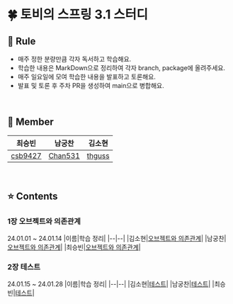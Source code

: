# 🍀 토비의 스프링 3.1 스터디

## 📮 Rule
- 매주 정한 분량만큼 각자 독서하고 학습해요.
- 학습한 내용은 MarkDown으로 정리하여 각자 branch, package에 올려주세요.
- 매주 일요일에 모여 학습한 내용을 발표하고 토론해요.
- 발표 및 토론 후 주차 PR을 생성하여 main으로 병합해요.

<br/>

## 🧚 Member
|최승빈|남궁찬|김소현|
|------|---|---|
|[csb9427](https://github.com/csb9427)|[Chan531](https://github.com/Chan531)|[thguss](https://github.com/thguss)|

<br/>

## ⭐️ Contents
### 1장 오브젝트와 의존관계
24.01.01 ~ 24.01.14
|이름|학습 정리|
|--|--|
|김소현|[오브젝트와 의존관계](https://github.com/Team-Sopetit/server-spring-study/blob/main/sohyeon/chapter1/%EC%98%A4%EB%B8%8C%EC%A0%9D%ED%8A%B8%EC%99%80%20%EC%9D%98%EC%A1%B4%EA%B4%80%EA%B3%84.md)|
|남궁찬|[오브젝트와 의존관계](https://github.com/Team-Sopetit/server-spring-study/blob/main/chan/chapter1/1.md)|
|최승빈|[오브젝트와 의존관계](https://github.com/Team-Sopetit/server-spring-study/blob/main/seungbin/chapter1/%EC%98%A4%EB%B8%8C%EC%A0%9D%ED%8A%B8%EC%99%80%20%EC%9D%98%EC%A1%B4%EA%B4%80%EA%B3%84.md)|

### 2장 테스트
24.01.15 ~ 24.01.28
|이름|학습 정리|
|--|--|
|김소현|[테스트](https://github.com/Team-Sopetit/server-spring-study/blob/main/sohyeon/chapter2/%ED%85%8C%EC%8A%A4%ED%8A%B8.md)|
|남궁찬|[테스트](https://github.com/Team-Sopetit/server-spring-study/blob/main/chan/chapter2/2.md)|
|최승빈|[테스트](https://github.com/Team-Sopetit/server-spring-study/blob/main/seungbin/chapter2/%ED%85%8C%EC%8A%A4%ED%8A%B8(1).md)|
